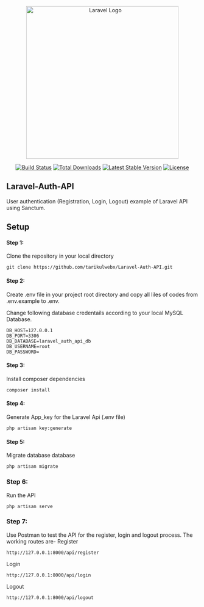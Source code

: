 <p align="center"><a href="https://laravel.com" target="_blank"><img src="https://raw.githubusercontent.com/laravel/art/master/logo-lockup/5%20SVG/2%20CMYK/1%20Full%20Color/laravel-logolockup-cmyk-red.svg" width="400" alt="Laravel Logo"></a></p>

<p align="center">
<a href="https://github.com/laravel/framework/actions"><img src="https://github.com/laravel/framework/workflows/tests/badge.svg" alt="Build Status"></a>
<a href="https://packagist.org/packages/laravel/framework"><img src="https://img.shields.io/packagist/dt/laravel/framework" alt="Total Downloads"></a>
<a href="https://packagist.org/packages/laravel/framework"><img src="https://img.shields.io/packagist/v/laravel/framework" alt="Latest Stable Version"></a>
<a href="https://packagist.org/packages/laravel/framework"><img src="https://img.shields.io/packagist/l/laravel/framework" alt="License"></a>
</p>

## Laravel-Auth-API

User authentication (Registration, Login, Logout) example of Laravel API using Sanctum.

## Setup

#### Step 1:

Clone the repository in your local directory

```
git clone https://github.com/tarikulwebx/Laravel-Auth-API.git
```

#### Step 2:

Create .env file in your project root directory and copy all liles of codes from .env.example to .env.

Change following database credentails according to your local MySQL Database.

```
DB_HOST=127.0.0.1
DB_PORT=3306
DB_DATABASE=laravel_auth_api_db
DB_USERNAME=root
DB_PASSWORD=
```

#### Step 3:

Install composer dependencies

```
composer install
```

#### Step 4:

Generate App_key for the Laravel Api (.env file)

```
php artisan key:generate
```

#### Step 5:

Migrate database database

```
php artisan migrate
```

### Step 6:

Run the API

```
php artisan serve
```

### Step 7:

Use Postman to test the API for the register, login and logout process. The working routes are-
Register

```
http://127.0.0.1:8000/api/register
```

Login

```
http://127.0.0.1:8000/api/login
```

Logout

```
http://127.0.0.1:8000/api/logout
```
